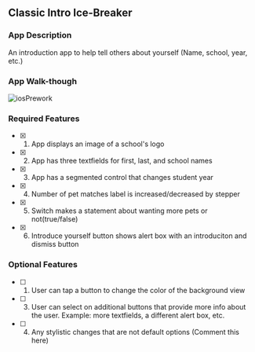 ## Classic Intro Ice-Breaker

### App Description

An introduction app to help tell others about yourself (Name, school, year, etc.)

### App Walk-though

![iosPrework](https://github.com/VGBNDGRL/CodePathPreWork/assets/23413346/dcfa37fb-2e24-4dae-a218-ff414775cf96)

### Required Features

- [x] 1. App displays an image of a school's logo
- [x] 2. App has three textfields for first, last, and school names
- [x] 3. App has a segmented control that changes student year
- [x] 4. Number of pet matches label is increased/decreased by stepper
- [x] 5. Switch makes a statement about wanting more pets or not(true/false) 
- [x] 6. Introduce yourself button shows alert box with an introduciton and dismiss button

### Optional Features

- [ ] 1. User can tap a button to change the color of the background view
- [ ] 3. User can select on additional buttons that provide more info about the user. Example: more textfields, a different alert box, etc.
- [ ] 4. Any stylistic changes that are not default options (Comment this here)
